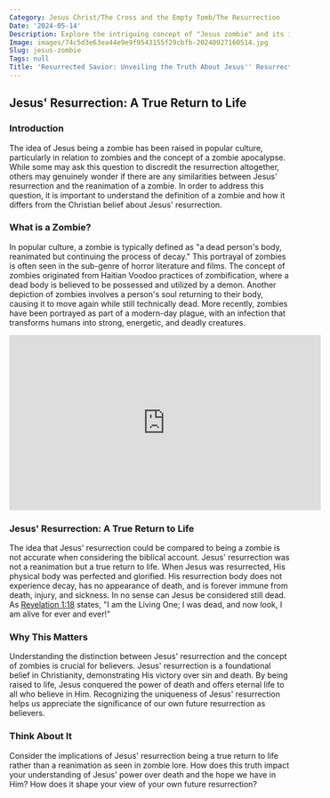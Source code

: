 ```yaml
---
Category: Jesus Christ/The Cross and the Empty Tomb/The Resurrection
Date: '2024-05-14'
Description: Explore the intriguing concept of "Jesus zombie" and its implications in this thought-provoking article that delves into the intersection of religion and popular culture.
Image: images/74c5d3e63ea44e9e9f9543155f29cbfb-20240927160514.jpg
Slug: jesus-zombie
Tags: null
Title: 'Resurrected Savior: Unveiling the Truth About Jesus'' Resurrection'
---
```


## Jesus' Resurrection: A True Return to Life

### Introduction
The idea of Jesus being a zombie has been raised in popular culture, particularly in relation to zombies and the concept of a zombie apocalypse. While some may ask this question to discredit the resurrection altogether, others may genuinely wonder if there are any similarities between Jesus' resurrection and the reanimation of a zombie. In order to address this question, it is important to understand the definition of a zombie and how it differs from the Christian belief about Jesus' resurrection.

### What is a Zombie?
In popular culture, a zombie is typically defined as "a dead person's body, reanimated but continuing the process of decay." This portrayal of zombies is often seen in the sub-genre of horror literature and films. The concept of zombies originated from Haitian Voodoo practices of zombification, where a dead body is believed to be possessed and utilized by a demon. Another depiction of zombies involves a person's soul returning to their body, causing it to move again while still technically dead. More recently, zombies have been portrayed as part of a modern-day plague, with an infection that transforms humans into strong, energetic, and deadly creatures.


<iframe width="560" height="315" src="https://www.youtube.com/embed/I3tOUttdz7o" frameborder="0" allow="autoplay; encrypted-media" allowfullscreen></iframe>


### Jesus' Resurrection: A True Return to Life
The idea that Jesus' resurrection could be compared to being a zombie is not accurate when considering the biblical account. Jesus' resurrection was not a reanimation but a true return to life. When Jesus was resurrected, His physical body was perfected and glorified. His resurrection body does not experience decay, has no appearance of death, and is forever immune from death, injury, and sickness. In no sense can Jesus be considered still dead. As [Revelation 1:18](https://www.bibleref.com/Revelation/1/Revelation-1-18.html) states, "I am the Living One; I was dead, and now look, I am alive for ever and ever!"

### Why This Matters
Understanding the distinction between Jesus' resurrection and the concept of zombies is crucial for believers. Jesus' resurrection is a foundational belief in Christianity, demonstrating His victory over sin and death. By being raised to life, Jesus conquered the power of death and offers eternal life to all who believe in Him. Recognizing the uniqueness of Jesus' resurrection helps us appreciate the significance of our own future resurrection as believers.

### Think About It
Consider the implications of Jesus' resurrection being a true return to life rather than a reanimation as seen in zombie lore. How does this truth impact your understanding of Jesus' power over death and the hope we have in Him? How does it shape your view of your own future resurrection?
